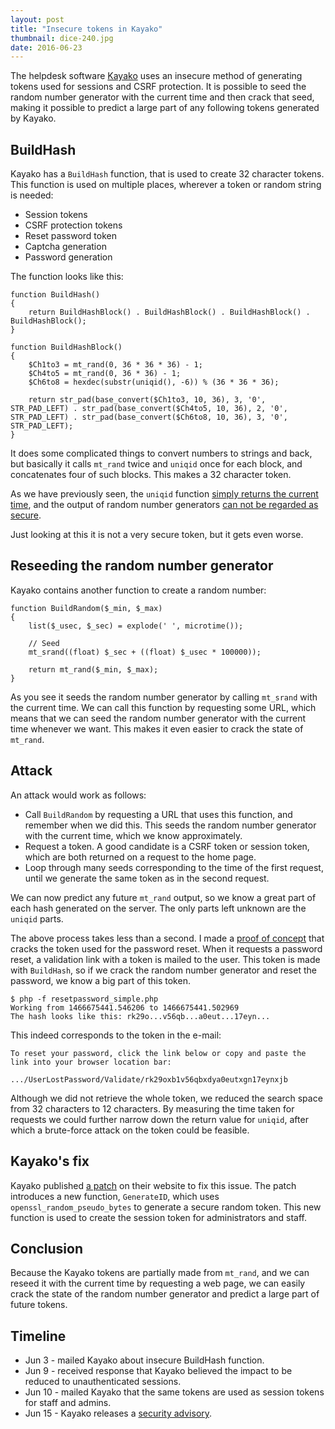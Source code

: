 ```yaml
---
layout: post
title: "Insecure tokens in Kayako"
thumbnail: dice-240.jpg
date: 2016-06-23
---
```


The helpdesk software [Kayako](http://www.kayako.com/) uses an insecure method of generating tokens used for sessions and CSRF protection. It is possible to seed the random number generator with the current time and then crack that seed, making it possible to predict a large part of any following tokens generated by Kayako.

## BuildHash

Kayako has a `BuildHash` function, that is used to create 32 character tokens. This function is used on multiple places, wherever a token or random string is needed:

* Session tokens
* CSRF protection tokens
* Reset password token
* Captcha generation
* Password generation

The function looks like this: 

    function BuildHash()
    {
        return BuildHashBlock() . BuildHashBlock() . BuildHashBlock() . BuildHashBlock();
    }

    function BuildHashBlock()
    {
        $Ch1to3 = mt_rand(0, 36 * 36 * 36) - 1;
        $Ch4to5 = mt_rand(0, 36 * 36) - 1;
        $Ch6to8 = hexdec(substr(uniqid(), -6)) % (36 * 36 * 36);

        return str_pad(base_convert($Ch1to3, 10, 36), 3, '0', STR_PAD_LEFT) . str_pad(base_convert($Ch4to5, 10, 36), 2, '0', STR_PAD_LEFT) . str_pad(base_convert($Ch6to8, 10, 36), 3, '0', STR_PAD_LEFT);
    }

It does some complicated things to convert numbers to strings and back, but basically it calls `mt_rand` twice and `uniqid` once for each block, and concatenates four of such blocks. This makes a 32 character token.

As we have previously seen, the `uniqid` function [simply returns the current time](/2016/06/09/how-phps-uniqid-works/), and the output of random number generators [can not be regarded as secure](/2016/02/11/cracking-php-rand/).

Just looking at this it is not a very secure token, but it gets even worse.

## Reseeding the random number generator

Kayako contains another function to create a random number:

    function BuildRandom($_min, $_max)
    {
        list($_usec, $_sec) = explode(' ', microtime());

        // Seed
        mt_srand((float) $_sec + ((float) $_usec * 100000));

        return mt_rand($_min, $_max);
    }

As you see it seeds the random number generator by calling `mt_srand` with the current time. We can call this function by requesting some URL, which means that we can seed the random number generator with the current time whenever we want. This makes it even easier to crack the state of `mt_rand`.

## Attack

An attack would work as follows:

* Call `BuildRandom` by requesting a URL that uses this function, and remember when we did this. This seeds the random number generator with the current time, which we know approximately.
* Request a token. A good candidate is a CSRF token or session token, which are both returned on a request to the home page.
* Loop through many seeds corresponding to the time of the first request, until we generate the same token as in the second request.

We can now predict any future `mt_rand` output, so we know a great part of each hash generated on the server. The only parts left unknown are the `uniqid` parts.

The above process takes less than a second. I made a [proof of concept](https://github.com/Sjord/crack-kayako-token/blob/master/resetpassword_simple.php) that cracks the token used for the password reset. When it requests a password reset, a validation link with a token is mailed to the user. This token is made with `BuildHash`, so if we crack the random number generator and reset the password, we know a big part of this token.

    $ php -f resetpassword_simple.php 
    Working from 1466675441.546206 to 1466675441.502969
    The hash looks like this: rk29o...v56qb...a0eut...17eyn...

This indeed corresponds to the token in the e-mail:

    To reset your password, click the link below or copy and paste the link into your browser location bar:

    .../UserLostPassword/Validate/rk29oxb1v56qbxdya0eutxgn17eynxjb

Although we did not retrieve the whole token, we reduced the search space from 32 characters to 12 characters. By measuring the time taken for requests we could further narrow down the return value for `uniqid`, after which a brute-force attack on the token could be feasible.

## Kayako's fix

Kayako published [a patch](https://kayako.atlassian.net/wiki/display/DOCS/Security+advisory+2016-06-15) on their website to fix this issue. The patch introduces a new function, `GenerateID`, which uses `openssl_random_pseudo_bytes` to generate a secure random token. This new function is used to create the session token for administrators and staff.

## Conclusion

Because the Kayako tokens are partially made from `mt_rand`, and we can reseed it with the current time by requesting a web page, we can easily crack the state of the random number generator and predict a large part of future tokens.

## Timeline

* Jun 3 - mailed Kayako about insecure BuildHash function.
* Jun 9 - received response that Kayako believed the impact to be reduced to unauthenticated sessions.
* Jun 10 - mailed Kayako that the same tokens are used as session tokens for staff and admins.
* Jun 15 - Kayako releases a [security advisory](https://kayako.atlassian.net/wiki/display/DOCS/Security+advisory+2016-06-15).

